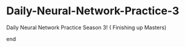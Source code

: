 # Daily-Neural-Network-Practice-3
Daily Neural Network Practice Season 3! ( Finishing up Masters)
















































end 
